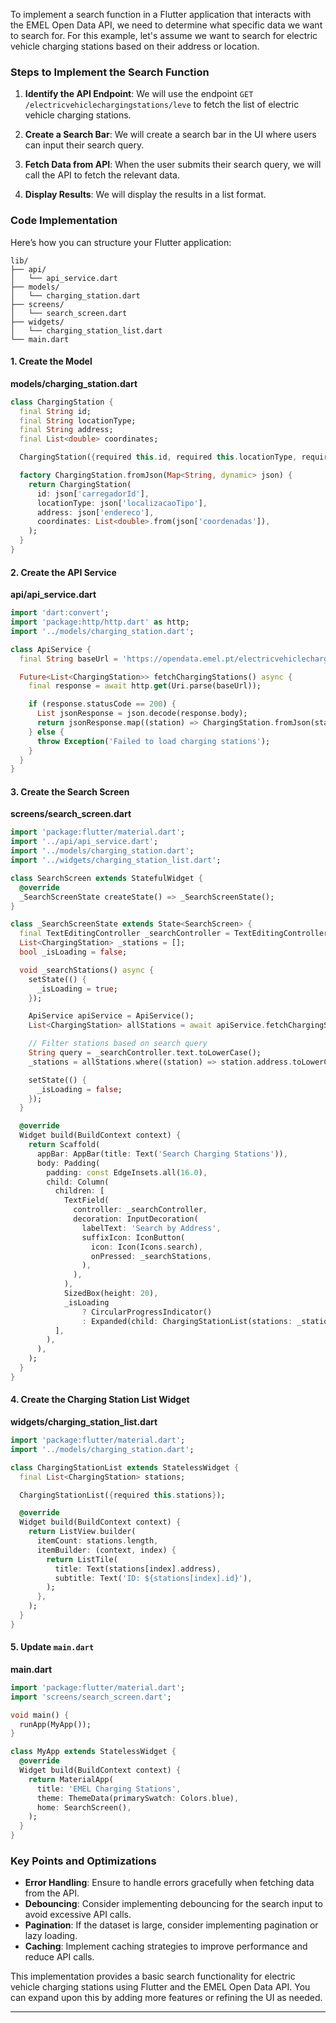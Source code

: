 To implement a search function in a Flutter application that interacts with the EMEL Open Data API, we need to determine what specific data we want to search for. For this example, let's assume we want to search for electric vehicle charging stations based on their address or location.

### Steps to Implement the Search Function

1. **Identify the API Endpoint**: We will use the endpoint `GET /electricvehiclechargingstations/leve` to fetch the list of electric vehicle charging stations.

2. **Create a Search Bar**: We will create a search bar in the UI where users can input their search query.

3. **Fetch Data from API**: When the user submits their search query, we will call the API to fetch the relevant data.

4. **Display Results**: We will display the results in a list format.

### Code Implementation

Here’s how you can structure your Flutter application:

```
lib/
├── api/
│   └── api_service.dart
├── models/
│   └── charging_station.dart
├── screens/
│   └── search_screen.dart
├── widgets/
│   └── charging_station_list.dart
└── main.dart
```

#### 1. Create the Model

**models/charging_station.dart**
```dart
class ChargingStation {
  final String id;
  final String locationType;
  final String address;
  final List<double> coordinates;

  ChargingStation({required this.id, required this.locationType, required this.address, required this.coordinates});

  factory ChargingStation.fromJson(Map<String, dynamic> json) {
    return ChargingStation(
      id: json['carregadorId'],
      locationType: json['localizacaoTipo'],
      address: json['endereco'],
      coordinates: List<double>.from(json['coordenadas']),
    );
  }
}
```

#### 2. Create the API Service

**api/api_service.dart**
```dart
import 'dart:convert';
import 'package:http/http.dart' as http;
import '../models/charging_station.dart';

class ApiService {
  final String baseUrl = 'https://opendata.emel.pt/electricvehiclechargingstations/leve';

  Future<List<ChargingStation>> fetchChargingStations() async {
    final response = await http.get(Uri.parse(baseUrl));

    if (response.statusCode == 200) {
      List jsonResponse = json.decode(response.body);
      return jsonResponse.map((station) => ChargingStation.fromJson(station)).toList();
    } else {
      throw Exception('Failed to load charging stations');
    }
  }
}
```

#### 3. Create the Search Screen

**screens/search_screen.dart**
```dart
import 'package:flutter/material.dart';
import '../api/api_service.dart';
import '../models/charging_station.dart';
import '../widgets/charging_station_list.dart';

class SearchScreen extends StatefulWidget {
  @override
  _SearchScreenState createState() => _SearchScreenState();
}

class _SearchScreenState extends State<SearchScreen> {
  final TextEditingController _searchController = TextEditingController();
  List<ChargingStation> _stations = [];
  bool _isLoading = false;

  void _searchStations() async {
    setState(() {
      _isLoading = true;
    });

    ApiService apiService = ApiService();
    List<ChargingStation> allStations = await apiService.fetchChargingStations();

    // Filter stations based on search query
    String query = _searchController.text.toLowerCase();
    _stations = allStations.where((station) => station.address.toLowerCase().contains(query)).toList();

    setState(() {
      _isLoading = false;
    });
  }

  @override
  Widget build(BuildContext context) {
    return Scaffold(
      appBar: AppBar(title: Text('Search Charging Stations')),
      body: Padding(
        padding: const EdgeInsets.all(16.0),
        child: Column(
          children: [
            TextField(
              controller: _searchController,
              decoration: InputDecoration(
                labelText: 'Search by Address',
                suffixIcon: IconButton(
                  icon: Icon(Icons.search),
                  onPressed: _searchStations,
                ),
              ),
            ),
            SizedBox(height: 20),
            _isLoading
                ? CircularProgressIndicator()
                : Expanded(child: ChargingStationList(stations: _stations)),
          ],
        ),
      ),
    );
  }
}
```

#### 4. Create the Charging Station List Widget

**widgets/charging_station_list.dart**
```dart
import 'package:flutter/material.dart';
import '../models/charging_station.dart';

class ChargingStationList extends StatelessWidget {
  final List<ChargingStation> stations;

  ChargingStationList({required this.stations});

  @override
  Widget build(BuildContext context) {
    return ListView.builder(
      itemCount: stations.length,
      itemBuilder: (context, index) {
        return ListTile(
          title: Text(stations[index].address),
          subtitle: Text('ID: ${stations[index].id}'),
        );
      },
    );
  }
}
```

#### 5. Update `main.dart`

**main.dart**
```dart
import 'package:flutter/material.dart';
import 'screens/search_screen.dart';

void main() {
  runApp(MyApp());
}

class MyApp extends StatelessWidget {
  @override
  Widget build(BuildContext context) {
    return MaterialApp(
      title: 'EMEL Charging Stations',
      theme: ThemeData(primarySwatch: Colors.blue),
      home: SearchScreen(),
    );
  }
}
```

### Key Points and Optimizations

- **Error Handling**: Ensure to handle errors gracefully when fetching data from the API.
- **Debouncing**: Consider implementing debouncing for the search input to avoid excessive API calls.
- **Pagination**: If the dataset is large, consider implementing pagination or lazy loading.
- **Caching**: Implement caching strategies to improve performance and reduce API calls.

This implementation provides a basic search functionality for electric vehicle charging stations using Flutter and the EMEL Open Data API. You can expand upon this by adding more features or refining the UI as needed.

---


